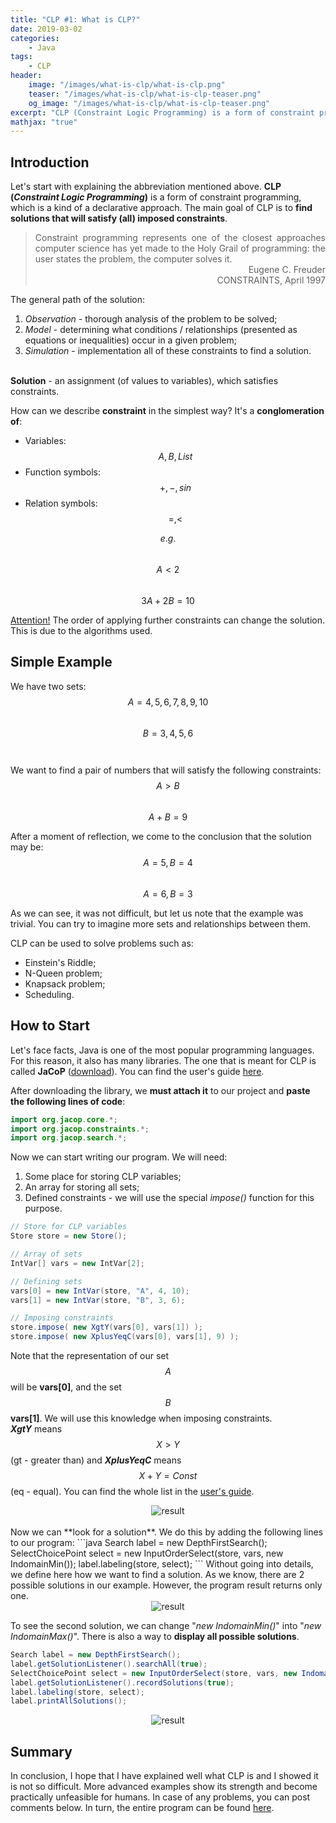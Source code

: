 ```yaml
---
title: "CLP #1: What is CLP?"
date: 2019-03-02
categories:
    - Java
tags:
    - CLP
header:
    image: "/images/what-is-clp/what-is-clp.png"
    teaser: "/images/what-is-clp/what-is-clp-teaser.png"
    og_image: "/images/what-is-clp/what-is-clp-teaser.png"
excerpt: "CLP (Constraint Logic Programming) is a form of constraint programming, which is a kind of a declarative approach. The main goal of CLP is to find solutions that will satisfy (all) imposed constraints."
mathjax: "true"
---
```


## Introduction
Let's start with explaining the abbreviation mentioned above. **CLP (*Constraint Logic Programming*)** is a form of constraint programming, which is a kind of a declarative approach. The main goal of CLP is to **find solutions that will satisfy (all) imposed constraints**.

> <div style="text-align: justify">Constraint programming represents one of the closest approaches computer science has yet made to the Holy Grail of programming: the user states the problem, the computer solves it.</div>
> <div style="text-align: right">Eugene C. Freuder<br/>CONSTRAINTS, April 1997</div>

The general path of the solution:
1. *Observation* - thorough analysis of the problem to be solved;
2. *Model* - determining what conditions / relationships (presented as equations or inequalities) occur in a given problem;
3. *Simulation* - implementation all of these constraints to find a solution.
<br/><br/>

**Solution** - an assignment (of values to variables), which satisfies constraints.

How can we describe **constraint** in the simplest way? It's a **conglomeration of**: 
* Variables: &nbsp;&nbsp; $$ A, B, List $$
* Function symbols: &nbsp;&nbsp; $$ +, -, sin $$
* Relation symbols: &nbsp;&nbsp; $$ =, < $$

$$ e.g. $$ &emsp; $$ A < 2 $$ &emsp;&emsp; $$ 3A + 2B = 10 $$

<span style="text-decoration:underline">Attention!</span> The order of applying further constraints can change the solution. This is due to the algorithms used. <br/>

## Simple Example 

We have two sets: <br/>
$$ A = { 4, 5, 6, 7, 8, 9, 10 } $$<br/>
$$ B = { 3, 4, 5, 6 } $$<br/><br/>
We want to find a pair of numbers that will satisfy the following constraints: <br/>
$$ A>B $$<br/>
$$ A+B=9 $$

After a moment of reflection, we come to the conclusion that the solution may be: <br/>
$$ A = 5, B = 4 $$ <br/>
$$ A = 6, B = 3 $$

As we can see, it was not difficult, but let us note that the example was trivial. You can try to imagine more sets and relationships between them. <br/>

CLP can be used to solve problems such as: 
* Einstein's Riddle;
* N-Queen problem;
* Knapsack problem;
* Scheduling.

## How to Start
Let's face facts, Java is one of the most popular programming languages. For this reason, it also has many libraries. The one that is meant for CLP is called **JaCoP** (<a href="https://osolpro.atlassian.net/wiki/spaces/JACOP/pages/24248331/JaCoP+Download" target="_blank">download</a>). You can find the user's guide <a href="http://jacopguide.osolpro.com/guideJaCoP.html" target="_blank">here</a>.

After downloading the library, we **must attach it** to our project and **paste the following lines of code**:
```java
import org.jacop.core.*;
import org.jacop.constraints.*;
import org.jacop.search.*;
```

Now we can start writing our program. We will need:
1. Some place for storing CLP variables;
2. An array for storing all sets;
3. Defined constraints - we will use the special *impose()* function for this purpose.

```java
// Store for CLP variables
Store store = new Store();

// Array of sets
IntVar[] vars = new IntVar[2];

// Defining sets
vars[0] = new IntVar(store, "A", 4, 10);
vars[1] = new IntVar(store, "B", 3, 6);

// Imposing constraints
store.impose( new XgtY(vars[0], vars[1]) );
store.impose( new XplusYeqC(vars[0], vars[1], 9) );
```

Note that the representation of our set $$ A $$ will be **vars[0]**, and the set $$ B $$ **vars[1]**. We will use this knowledge when imposing constraints. <br/>
***XgtY*** means $$ X>Y $$ (gt - greater than) and ***XplusYeqC*** means $$ X+Y=Const $$ (eq - equal). You can find the whole list in the <a href="http://jacopguide.osolpro.com/guideJaCoP.html" target="_blank">user's guide</a>.
<br/>
<div style="text-align: center;">
    <img alt="result" src="/images/what-is-clp/constraints.png">
</div>
<br/>
Now we can **look for a solution**. We do this by adding the following lines to our program:
```java
Search label = new DepthFirstSearch(); 
SelectChoicePoint select = new InputOrderSelect(store, vars, new IndomainMin());
label.labeling(store, select); 
```
Without going into details, we define here how we want to find a solution. As we know, there are 2 possible solutions in our example. However, the program result returns only one. 

<div style="text-align: center;">
    <img alt="result" src="/images/what-is-clp/result.png">
</div>

To see the second solution, we can change "*new IndomainMin()*" into "*new IndomainMax()*". There is also a way to **display all possible solutions**.
```java
Search label = new DepthFirstSearch(); 
label.getSolutionListener().searchAll(true); 
SelectChoicePoint select = new InputOrderSelect(store, vars, new IndomainMin());
label.getSolutionListener().recordSolutions(true); 
label.labeling(store, select);
label.printAllSolutions();
```
<div style="text-align: center;">
    <img alt="result" src="/images/what-is-clp/result2.png">
</div>

## Summary
In conclusion, I hope that I have explained well what CLP is and I showed it is not so difficult. More advanced examples show its strength and become practically unfeasible for humans. In case of any problems, you can post comments below. In turn, the entire program can be found <a href="https://github.com/DrDEXT3R/DrDEXT3R.github.io/tree/master/programs/CLP" target="_blank">here</a>.